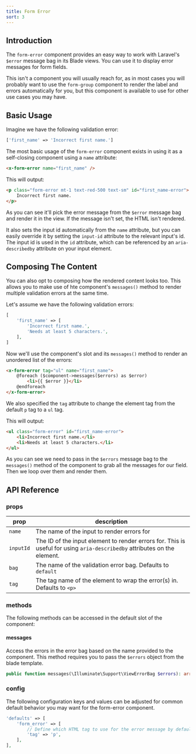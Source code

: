 ```yaml
---
title: Form Error
sort: 3
---
```


## Introduction

The `form-error` component provides an easy way to work with Laravel's `$error` message bag
in its Blade views. You can use it to display error messages for form fields.

This isn't a component you will usually reach for, as in most cases you will probably
want to use the `form-group` component to render the label and errors automatically
for you, but this component is available to use for other use cases you may have.

## Basic Usage

Imagine we have the following validation error:

```php
['first_name' => 'Incorrect first name.']
```

The most basic usage of the `form-error` component exists in using it as a self-closing component
using a `name` attribute:

```html
<x-form-error name="first_name" />
```

This will output:

```html
<p class="form-error mt-1 text-red-500 text-sm" id="first_name-error">
    Incorrect first name.
</p>
```

As you can see it'll pick the error message from the `$error` message bag and
render it in the view. If the message isn't set, the HTML isn't rendered.

It also sets the input id automatically from the `name` attribute, but you can easily override it by
setting the `input-id` attribute to the relevant input's id. The input id is used in the `id` attribute,
which can be referenced by an `aria-describedby` attribute on your input element.

## Composing The Content

You can also opt to composing how the rendered content looks too. This allows you to make use of hte component's
`messages()` method to render multiple validation errors at the same time.

Let's assume we have the following validation errors:

```php
[
    'first_name' => [
        'Incorrect first name.',
        'Needs at least 5 characters.',
    ],
]
```

Now we'll use the component's slot and its `messages()` method to render an unordered list of the errors:

```html
<x-form-error tag="ul" name="first_name">
    @foreach ($component->messages($errors) as $error)
        <li>{{ $error }}</li>
    @endforeach
</x-form-error>
```

We also specified the `tag` attribute to change the element tag from the default `p` tag to a `ul` tag.

This will output:

```html
<ul class="form-error" id="first_name-error">
    <li>Incorrect first name.</li>
    <li>Needs at least 5 characters.</li>
</ul>
```

As you can see we need to pass in the `$errors` message bag to the `messages()`
method of the component to grab all the messages for our field. Then we loop over
them and render them.

## API Reference

### props

| prop      | description                                                                                                              |
| --------- | ------------------------------------------------------------------------------------------------------------------------ |
| `name`    | The name of the input to render errors for                                                                               |
| `inputId` | The ID of the input element to render errors for. This is useful for using `aria-describedby` attributes on the element. |
| `bag`     | The name of the validation error bag. Defaults to `default`                                                              |
| `tag`     | The tag name of the element to wrap the error(s) in. Defaults to `<p>`                                                   |

### methods

The following methods can be accessed in the default slot of the component:

#### messages

Access the errors in the error bag based on the name provided to the component. This method requires you to pass the `$errors`
object from the blade template.

```php
public function messages(\Illuminate\Support\ViewErrorBag $errors): array
```

### config

The following configuration keys and values can be adjusted for common default behavior
you may want for the form-error component.

```php
'defaults' => [
    'form_error' => [
        // Define which HTML tag to use for the error message by default.
        'tag' => 'p',
    ],
],
```
